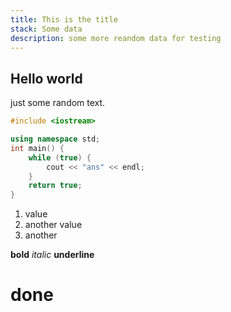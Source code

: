 ```yaml
---
title: This is the title 
stack: Some data
description: some more reandom data for testing 
---
```


## Hello world
just some random text. 
```c++
#include <iostream>

using namespace std;
int main() { 
    while (true) {
        cout << "ans" << endl;
    }
    return true;
}
```

1. value
1. another value
1. another

**bold** *italic* __underline__


# done